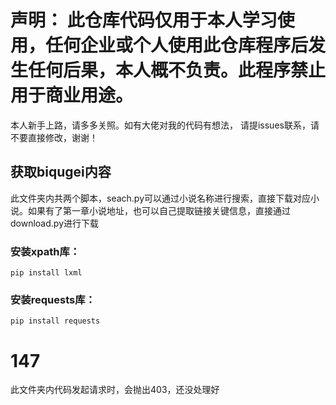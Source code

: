 
# 声明： 此仓库代码仅用于本人学习使用，任何企业或个人使用此仓库程序后发生任何后果，本人概不负责。此程序禁止用于商业用途。
 本人新手上路，请多多关照。如有大佬对我的代码有想法， 请提issues联系，请不要直接修改，谢谢！
  ## 获取biqugei内容
  此文件夹内共两个脚本，seach.py可以通过小说名称进行搜索，直接下载对应小说。如果有了第一章小说地址，也可以自己提取链接关键信息，直接通过download.py进行下载<br/>
  ### 安装xpath库：
  ``` pip install lxml ```
  ### 安装requests库：
  ``` pip install requests ```
 # 147 
 此文件夹内代码发起请求时，会抛出403，还没处理好
